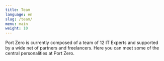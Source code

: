 ```yaml
---
title: Team
language: en
slug: /team/
menu: main
weight: 10
---
```

Port Zero is currently composed of a team of 12 IT Experts and supported by a wide net of partners and freelancers. Here you can meet some of the central personalities at Port Zero.
